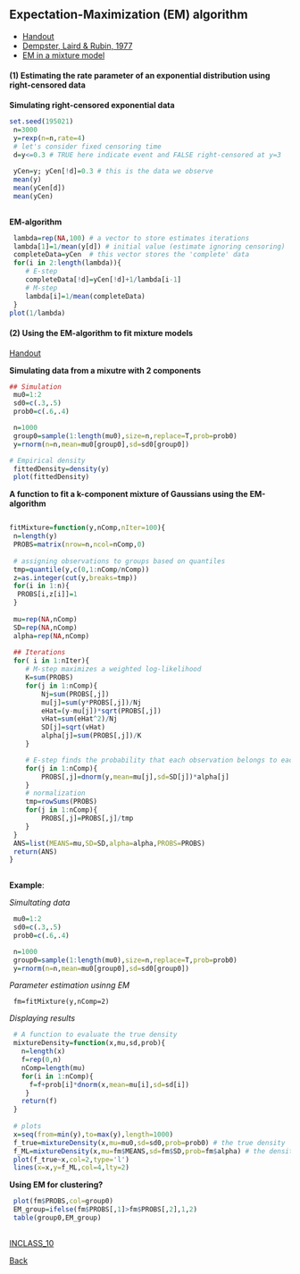 
## Expectation-Maximization (EM) algorithm
  - [Handout](https://github.com/gdlc/STAT_COMP/blob/master/EMAlgorithm.pdf)
  - [Dempster, Laird & Rubin, 1977](https://github.com/gdlc/STAT_COMP/blob/master/EM_DempsterLairdRubin1977.pdf)
  - [EM in a mixture model](https://github.com/gdlc/STAT_COMP/blob/master/FittingFiniteMixturesWithEM.pdf)  


#### (1) Estimating the rate parameter of an exponential distribution using right-censored data


**Simulating right-censored exponential data**

```r
set.seed(195021)
 n=3000
 y=rexp(n=n,rate=4)
 # let's consider fixed censoring time
 d=y<=0.3 # TRUE here indicate event and FALSE right-censored at y=3
 
 yCen=y; yCen[!d]=0.3 # this is the data we observe 
 mean(y)
 mean(yCen[d])
 mean(yCen)
 
```

**EM-algorithm**

```r
 lambda=rep(NA,100) # a vector to store estimates iterations
 lambda[1]=1/mean(y[d]) # initial value (estimate ignoring censoring)
 completeData=yCen  # this vector stores the 'complete' data
 for(i in 2:length(lambda)){
    # E-step
    completeData[!d]=yCen[!d]+1/lambda[i-1]
    # M-step
    lambda[i]=1/mean(completeData)
 }
plot(1/lambda)
```

#### (2) Using the EM-algorithm to fit mixture models

[Handout](https://github.com/gdlc/STAT_COMP/blob/master/FittingFiniteMixturesWithEM.pdf)



**Simulating data from a mixutre with 2 components**

```r
## Simulation
 mu0=1:2
 sd0=c(.3,.5)
 prob0=c(.6,.4)

 n=1000
 group0=sample(1:length(mu0),size=n,replace=T,prob=prob0)
 y=rnorm(n=n,mean=mu0[group0],sd=sd0[group0])

# Empirical density
 fittedDensity=density(y)
 plot(fittedDensity)

```


**A function to fit a k-component mixture of Gaussians using the EM-algorithm**


```r

fitMixture=function(y,nComp,nIter=100){ 
 n=length(y)
 PROBS=matrix(nrow=n,ncol=nComp,0)
 
 # assigning observations to groups based on quantiles
 tmp=quantile(y,c(0,1:nComp/nComp))
 z=as.integer(cut(y,breaks=tmp))
 for(i in 1:n){
  PROBS[i,z[i]]=1
 }  
   
 mu=rep(NA,nComp)
 SD=rep(NA,nComp)
 alpha=rep(NA,nComp)
 
 ## Iterations
 for( i in 1:nIter){
	# M-step maximizes a weighted log-likelihood 
	K=sum(PROBS)
	for(j in 1:nComp){
		Nj=sum(PROBS[,j])		
		mu[j]=sum(y*PROBS[,j])/Nj		
		eHat=(y-mu[j])*sqrt(PROBS[,j])		
		vHat=sum(eHat^2)/Nj
		SD[j]=sqrt(vHat)
		alpha[j]=sum(PROBS[,j])/K
	}

	# E-step finds the probability that each observation belongs to each group	
	for(j in 1:nComp){
		PROBS[,j]=dnorm(y,mean=mu[j],sd=SD[j])*alpha[j]
	}
	# normalization 
	tmp=rowSums(PROBS)
	for(j in 1:nComp){
		PROBS[,j]=PROBS[,j]/tmp
	}		   
 }
 ANS=list(MEANS=mu,SD=SD,alpha=alpha,PROBS=PROBS)
 return(ANS)
}
 
```

**Example**:

*Simultating data*

```r
 mu0=1:2
 sd0=c(.3,.5)
 prob0=c(.6,.4)

 n=1000
 group0=sample(1:length(mu0),size=n,replace=T,prob=prob0)
 y=rnorm(n=n,mean=mu0[group0],sd=sd0[group0])
```

*Parameter estimation usinng EM*

```
 fm=fitMixture(y,nComp=2)
```

*Displaying results*

```r
 # A function to evaluate the true density 
 mixtureDensity=function(x,mu,sd,prob){
   n=length(x)
   f=rep(0,n)
   nComp=length(mu)
   for(i in 1:nComp){
     f=f+prob[i]*dnorm(x,mean=mu[i],sd=sd[i]) 
    }
   return(f)
 }
 
 # plots
 x=seq(from=min(y),to=max(y),length=1000)
 f_true=mixtureDensity(x,mu=mu0,sd=sd0,prob=prob0) # the true density
 f_ML=mixtureDensity(x,mu=fm$MEANS,sd=fm$SD,prob=fm$alpha) # the density evaluated at the ML estimates of the parameters
 plot(f_true~x,col=2,type='l')
 lines(x=x,y=f_ML,col=4,lty=2)
```
**Using EM for clustering?**

```r
 plot(fm$PROBS,col=group0)
 EM_group=ifelse(fm$PROBS[,1]>fm$PROBS[,2],1,2)
 table(group0,EM_group)
 
```

[INCLASS_10]()

[Back](https://github.com/gdlc/STAT_COMP/)
